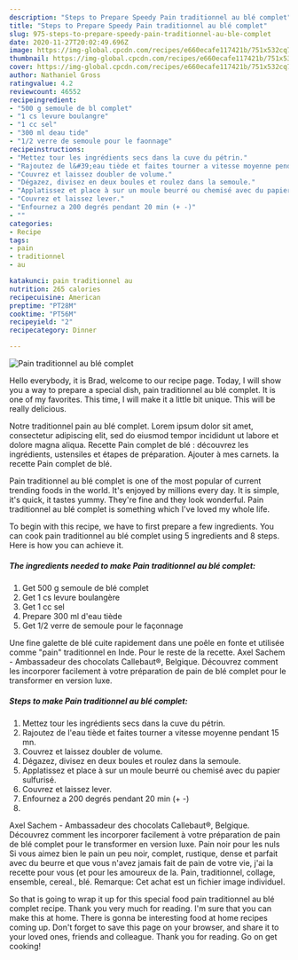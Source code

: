 ```yaml
---
description: "Steps to Prepare Speedy Pain traditionnel au blé complet"
title: "Steps to Prepare Speedy Pain traditionnel au blé complet"
slug: 975-steps-to-prepare-speedy-pain-traditionnel-au-ble-complet
date: 2020-11-27T20:02:49.696Z
image: https://img-global.cpcdn.com/recipes/e660ecafe117421b/751x532cq70/pain-traditionnel-au-ble-complet-photo-principale-de-la-recette.jpg
thumbnail: https://img-global.cpcdn.com/recipes/e660ecafe117421b/751x532cq70/pain-traditionnel-au-ble-complet-photo-principale-de-la-recette.jpg
cover: https://img-global.cpcdn.com/recipes/e660ecafe117421b/751x532cq70/pain-traditionnel-au-ble-complet-photo-principale-de-la-recette.jpg
author: Nathaniel Gross
ratingvalue: 4.2
reviewcount: 46552
recipeingredient:
- "500 g semoule de bl complet"
- "1 cs levure boulangre"
- "1 cc sel"
- "300 ml deau tide"
- "1/2 verre de semoule pour le faonnage"
recipeinstructions:
- "Mettez tour les ingrédients secs dans la cuve du pétrin."
- "Rajoutez de l&#39;eau tiède et faites tourner a vitesse moyenne pendant 15 mn."
- "Couvrez et laissez doubler de volume."
- "Dégazez, divisez en deux boules et roulez dans la semoule."
- "Applatissez et place à sur un moule beurré ou chemisé avec du papier sulfurisé."
- "Couvrez et laissez lever."
- "Enfournez a 200 degrés pendant 20 min (+ -)"
- ""
categories:
- Recipe
tags:
- pain
- traditionnel
- au

katakunci: pain traditionnel au 
nutrition: 265 calories
recipecuisine: American
preptime: "PT28M"
cooktime: "PT56M"
recipeyield: "2"
recipecategory: Dinner

---
```



![Pain traditionnel au blé complet](https://img-global.cpcdn.com/recipes/e660ecafe117421b/751x532cq70/pain-traditionnel-au-ble-complet-photo-principale-de-la-recette.jpg)

Hello everybody, it is Brad, welcome to our recipe page. Today, I will show you a way to prepare a special dish, pain traditionnel au blé complet. It is one of my favorites. This time, I will make it a little bit unique. This will be really delicious.

Notre traditionnel pain au blé complet. Lorem ipsum dolor sit amet, consectetur adipiscing elit, sed do eiusmod tempor incididunt ut labore et dolore magna aliqua. Recette Pain complet de blé : découvrez les ingrédients, ustensiles et étapes de préparation. Ajouter à mes carnets. la recette Pain complet de blé.

Pain traditionnel au blé complet is one of the most popular of current trending foods in the world. It's enjoyed by millions every day. It is simple, it's quick, it tastes yummy. They're fine and they look wonderful. Pain traditionnel au blé complet is something which I've loved my whole life.


To begin with this recipe, we have to first prepare a few ingredients. You can cook pain traditionnel au blé complet using 5 ingredients and 8 steps. Here is how you can achieve it.

<!--inarticleads1-->

##### The ingredients needed to make Pain traditionnel au blé complet:

1. Get 500 g semoule de blé complet
1. Get 1 cs levure boulangère
1. Get 1 cc sel
1. Prepare 300 ml d&#39;eau tiède
1. Get 1/2 verre de semoule pour le façonnage


Une fine galette de blé cuite rapidement dans une poêle en fonte et utilisée comme &#34;pain&#34; traditionnel en Inde. Pour le reste de la recette. Axel Sachem - Ambassadeur des chocolats Callebaut®, Belgique. Découvrez comment les incorporer facilement à votre préparation de pain de blé complet pour le transformer en version luxe. 

<!--inarticleads2-->

##### Steps to make Pain traditionnel au blé complet:

1. Mettez tour les ingrédients secs dans la cuve du pétrin.
1. Rajoutez de l&#39;eau tiède et faites tourner a vitesse moyenne pendant 15 mn.
1. Couvrez et laissez doubler de volume.
1. Dégazez, divisez en deux boules et roulez dans la semoule.
1. Applatissez et place à sur un moule beurré ou chemisé avec du papier sulfurisé.
1. Couvrez et laissez lever.
1. Enfournez a 200 degrés pendant 20 min (+ -)
1. 


Axel Sachem - Ambassadeur des chocolats Callebaut®, Belgique. Découvrez comment les incorporer facilement à votre préparation de pain de blé complet pour le transformer en version luxe. Pain noir pour les nuls Si vous aimez bien le pain un peu noir, complet, rustique, dense et parfait avec du beurre et que vous n&#39;avez jamais fait de pain de votre vie, j&#39;ai la recette pour vous (et pour les amoureux de la. Pain, traditionnel, collage, ensemble, cereal., blé. Remarque: Cet achat est un fichier image individuel. 

So that is going to wrap it up for this special food pain traditionnel au blé complet recipe. Thank you very much for reading. I'm sure that you can make this at home. There is gonna be interesting food at home recipes coming up. Don't forget to save this page on your browser, and share it to your loved ones, friends and colleague. Thank you for reading. Go on get cooking!
